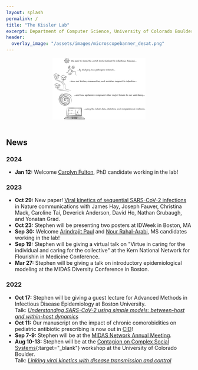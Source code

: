 ```yaml
---
layout: splash
permalink: /
title: "The Kissler Lab"
excerpt: Department of Computer Science, University of Colorado Boulder
header:
  overlay_image: "/assets/images/microscopebanner_desat.png"
---
```


<!-- <br>
<center>
<h1>EMIRG:</h1>
<h3>The Epidemic Modeling, Inference, and Response Group</h3> <br> <br>
<img src="assets/images/emirg-logo.png" style="width:25%">
</center>
<br>  -->

<!-- <br> -->
<center>
<!-- <h1>The Kissler Lab</h1> <br> -->
<!-- <img src="assets/images/emirg-logo.png" style="width:20%"> <br> -->
<!-- <img src="assets/images/emirg-color-2.png" style="width:20%"> <br> -->
<!-- <img src="assets/images/emirg-fullredyellow.png" style="width:20%"> <br> -->
<img src="assets/images/summary-collective-corrected.png" style="width:50%">
<!-- <h3>Modeling and inference for outbreak preparedness and response</h3> --> <!-- <br> <br> -->
</center>
<br> 

## News

### 2024
- __Jan 12:__ Welcome [Carolyn Fulton](/people/CarolynFulton/), PhD candidate working in the lab! 

### 2023
- __Oct 29:__ New paper! [Viral kinetics of sequential SARS-CoV-2 infections](https://www.nature.com/articles/s41467-023-41941-z) in Nature communications with James Hay, Joseph Fauver, Christina Mack, Caroline Tai, Deverick Anderson, David Ho, Nathan Grubaugh, and Yonatan Grad. 
- __Oct 23:__ Stephen will be presenting two posters at IDWeek in Boston, MA
- __Sep 30:__ Welcome [Arindrajit Paul](/people/ArindrajitPaul/) and [Nour Rahal-Arabi](/people/NourRahalArabi/), MS candidates working in the lab!
- __Sep 19:__ Stephen will be giving a virtual talk on "Virtue in caring for the individual and caring for the collective" at the Kern National Network for Flourishin in Medicine Conference. 
- __Mar 27:__ Stephen will be giving a talk on introductory epidemiological modeling at the MIDAS Diversity Conference in Boston.

### 2022
- __Oct 17:__ Stephen will be giving a guest lecture for Advanced Methods in Infectious Disease Epidemiology at Boston University. <br>
Talk: [_Understanding SARS-CoV-2 using simple models: between-host and within-host dynamics_](/talks/Kissler_BS825/index.html)
- __Oct 11:__ Our manuscript on the impact of chronic comorobidities on pediatric antibiotic prescribing is now out in [CID](https://academic.oup.com/cid/advance-article/doi/10.1093/cid/ciac811/6748284)!
- __Sep 7-9:__ Stephen will be at the [MIDAS Network Annual Meeting](https://midasnetwork.us/midas-network-annual-meeting-midas-2022/).
- __Aug 10-13:__ Stephen will be at the [Contagion on Complex Social Systems](https://www.colorado.edu/amath/caccss2022){:target="_blank"} workshop at the University of Colorado Boulder. <br>
Talk: [_Linking viral kinetics with disease transmission and control_](/talks/Kissler_CCSS/index.html)


<!-- <a class="twitter-timeline" href="https://twitter.com/StephenKissler?ref_src=twsrc%5Etfw">Tweets by StephenKissler</a> <script async src="https://platform.twitter.com/widgets.js" charset="utf-8"></script> -->